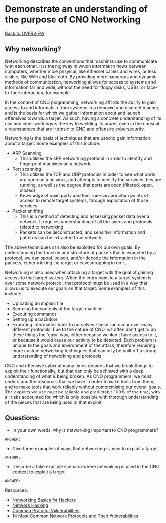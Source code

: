 # Demonstrate an understanding of the purpose of CNO Networking

[Back to OVERVIEW](../README.md)
## Why networking?

Networking describes the conventions that machines use to communicate with each other. It is the highway in which information flows between computers, whether more phsyical, like ethernet cables and wires, or less visible, like WiFi and bluetooth. By providing more numerous and dynamic methods of communication, networking allows for access to systems and information far and wide, without the need for floppy disks, USBs, or face-to-face interaction, for example.

In the context of CNO programming, networking affords the ability to gain access to and information from systems in a removed and discreet manner, and is the basis for which we gather information about and launch offensives towards a target. As such, having a concrete understanding of its use and inner workings is the key to wielding its power, even in the unusual circumstances that are intrinsic to CNO and offensive cybersecurity.

Networking is the basis of techniques that are used to gain information about a target. Some examples of this include:
- ARP Scanning
  - This utilizes the ARP networking protocol in order to identify and fingerprint machines on a network
- Port scanning
  - This utilizes the TCP and UDP protocols in order to see what ports are open on a network, and attempts to identify the services they are running, as well as the degree that ports are open (filtered, open, closed)
  - Knowledge of open ports and their services are often points of access to remote target systems, through exploitation of those services
- Packet sniffing
  - This is a method of detecting and assessing packet data over a network. It requires understanding of all the layers and protocols related to networking
  - Packets can be deconstructed, and sensitive information and patterns can be extracted from network

The above techniques can also be exploited for our own goals. By understanding the function and structure of packets that is expected by a protocol, we can spoof, poison, and/or decode the information in the packets, either tricking the target or eavesdropping in on it.

Networking is also used when attacking a target with the goal of gaining access to that target system. 
When the entry point to a target system is over some network protocol, that protocol must be used in a way that allows us to execute our goals on that target. Some examples of this include:
- Uploading an implant file
- Searcing the contents of the target machine
- Executing commands
- Setting up a backdoor
- Exporting information back to ourselves
These can occur over many different protocols. Due to the nature of CNO, we often don't get to do these things the 'easy' way, either because we don't have access to it, or because it would cause our activity to be detected. Each problem is unique to the goals and environment of the attack, therefore requiring more custom networking techniques that can only be built off a strong understanding of networking and protocols. 

CNO and offensive cyber at many times requires that we break things to exploit their functionality, but that can only be achieved with a deep understanding of what is being broken. As CNO programmers, we must understand the resources that we have in order to make tools from them, and to make tools that work reliably without compromising our overall goals. The exploits we use must be reliable and predictable 100% of the time, with all risks accounted for, which is only possible with thorough understanding of the pieces that are being used in that exploit.

## Questions:

- In your own words, why is networking important to CNO programmers?
```
ANSWER:
```
- Give three examples of ways that networking is used to exploit a target
```
ANSWER:
```
- Describe a fake example scenario where networking is used in the CNO context to exploit a target
```
ANSWER:
```

Resources:
- [Networking Basics for Hackers](https://www.hackingloops.com/networking-basics-for-hackers/)
- [Network Hacking](https://www.insecure.in/network-hacking)
- [Common Protocol Vulnerabilities](https://cqr.company/web-vulnerabilities/common-protocol-vulnerabilities/)
- [14 Most Common Network Protocols and Their Vulnerabilities](https://www.geeksforgeeks.org/14-most-common-network-protocols-and-their-vulnerabilities/#)